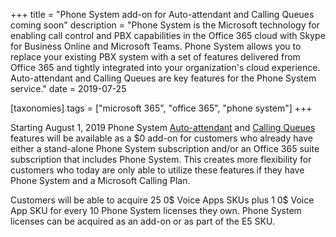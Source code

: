 +++
title = "Phone System add-on for Auto-attendant and Calling Queues coming soon"
description = "Phone System is the Microsoft technology for enabling call control and PBX capabilities in the Office 365 cloud with Skype for Business Online and Microsoft Teams. Phone System allows you to replace your existing PBX system with a set of features delivered from Office 365 and tightly integrated into your organization's cloud experience. Auto-attendant and Calling Queues are key features for the Phone System service."
date = 2019-07-25

[taxonomies]
tags = ["microsoft 365", "office 365", "phone system"]
+++

Starting August 1, 2019 Phone System
[Auto-attendant](https://docs.microsoft.com/en-us/MicrosoftTeams/what-are-phone-system-auto-attendants)
and [Calling
Queues](https://docs.microsoft.com/en-us/MicrosoftTeams/create-a-phone-system-call-queue)
features will be available as a \$0 add-on for customers who already
have either a stand-alone Phone System subscription and/or an Office 365
suite subscription that includes Phone System. This creates more
flexibility for customers who today are only able to utilize these
features if they have Phone System and a Microsoft Calling Plan.

Customers will be able to acquire 25 0\$ Voice Apps SKUs plus 1
0\$ Voice App SKU for every 10 Phone System licenses they own.
Phone System licenses can be acquired as an add-on or as part of the E5
SKU. 
